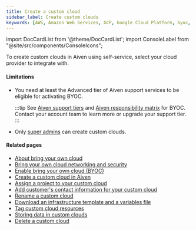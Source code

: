 ```yaml
---
title: Create a custom cloud
sidebar_label: Create custom clouds
keywords: [AWS, Amazon Web Services, GCP, Google Cloud Platform, byoc, bring your own cloud, custom cloud]
---
```


import DocCardList from '@theme/DocCardList';
import ConsoleLabel from "@site/src/components/ConsoleIcons";

To create custom clouds in Aiven using self-service, select your cloud provider to integrate with.

<DocCardList />

#### Limitations

-   You need at least the Advanced tier of Aiven support services to be
    eligible for activating BYOC.

    :::tip
    See [Aiven support tiers](https://aiven.io/support-services) and
    [Aiven responsibility matrix](https://aiven.io/responsibility-matrix) for BYOC.
    Contact your account team to learn more or upgrade your support tier.
    :::

-   Only [super admins](/docs/platform/howto/make-super-admin) can create custom clouds.

#### Related pages

-   [About bring your own cloud](/docs/platform/concepts/byoc)
-   [Bring your own cloud networking and security](/docs/platform/howto/byoc/networking-security)
-   [Enable bring your own cloud (BYOC)](/docs/platform/howto/byoc/enable-byoc)
-   [Create a custom cloud in Aiven](/docs/platform/howto/byoc/create-custom-cloud)
-   [Assign a project to your custom cloud](/docs/platform/howto/byoc/assign-project-custom-cloud)
-   [Add customer's contact information for your custom cloud](/docs/platform/howto/byoc/add-customer-info-custom-cloud)
-   [Rename a custom cloud](/docs/platform/howto/byoc/rename-custom-cloud)
-   [Download an infrastructure template and a variables file](/docs/platform/howto/byoc/download-infrastructure-template)
-   [Tag custom cloud resources](/docs/platform/howto/byoc/tag-custom-cloud-resources)
-   [Storing data in custom clouds](/docs/platform/howto/byoc/store-data)
-   [Delete a custom cloud](/docs/platform/howto/byoc/delete-custom-cloud)
